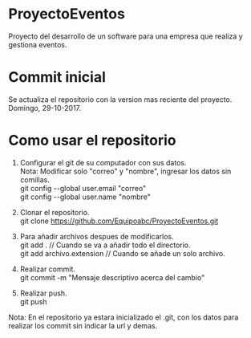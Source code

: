 # ProyectoEventos
Proyecto del desarrollo de un software para una empresa que realiza y gestiona eventos.

# Commit inicial
Se actualiza el repositorio con la version mas reciente del proyecto. Domingo, 29-10-2017.
 
# Como usar el repositorio
1. Configurar el git de su computador con sus datos.  
Nota: Modificar solo "correo" y "nombre", ingresar los datos sin comillas.   
  git config --global user.email "correo"  
  git config --global user.name "nombre"  
  
2. Clonar el repositorio.  
  git clone https://github.com/Equipoabc/ProyectoEventos.git  
  
3. Para añadir archivos despues de modificarlos.    
  git add .                   // Cuando se va a añadir todo el directorio.  
  git add archivo.extension   // Cuando se añade un solo archivo.  
  
4. Realizar commit.  
  git commit -m "Mensaje descriptivo acerca del cambio"  
    
5. Realizar push.    
  git push    
    
Nota: En el repositorio ya estara inicializado el .git, con los datos para realizar los commit sin indicar la url y demas.  
